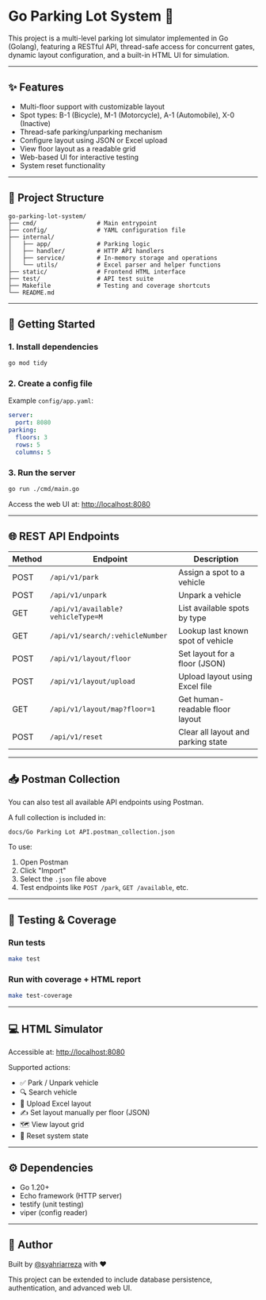 # Go Parking Lot System 🚗

This project is a multi-level parking lot simulator implemented in Go (Golang), featuring a RESTful API, thread-safe access for concurrent gates, dynamic layout configuration, and a built-in HTML UI for simulation.

---

## ✨ Features

- Multi-floor support with customizable layout
- Spot types: B-1 (Bicycle), M-1 (Motorcycle), A-1 (Automobile), X-0 (Inactive)
- Thread-safe parking/unparking mechanism
- Configure layout using JSON or Excel upload
- View floor layout as a readable grid
- Web-based UI for interactive testing
- System reset functionality

---

## 📁 Project Structure

```
go-parking-lot-system/
├── cmd/                 # Main entrypoint
├── config/              # YAML configuration file
├── internal/
│   ├── app/             # Parking logic
│   ├── handler/         # HTTP API handlers
│   ├── service/         # In-memory storage and operations
│   └── utils/           # Excel parser and helper functions
├── static/              # Frontend HTML interface
├── test/                # API test suite
├── Makefile             # Testing and coverage shortcuts
└── README.md
```

---

## 🚀 Getting Started

### 1. Install dependencies

```bash
go mod tidy
```

### 2. Create a config file

Example `config/app.yaml`:

```yaml
server:
  port: 8080
parking:
  floors: 3
  rows: 5
  columns: 5
```

### 3. Run the server

```bash
go run ./cmd/main.go
```

Access the web UI at: [http://localhost:8080](http://localhost:8080)

---

## 🌐 REST API Endpoints

| Method | Endpoint                          | Description                        |
|--------|-----------------------------------|------------------------------------|
| POST   | `/api/v1/park`                    | Assign a spot to a vehicle         |
| POST   | `/api/v1/unpark`                  | Unpark a vehicle                   |
| GET    | `/api/v1/available?vehicleType=M` | List available spots by type       |
| GET    | `/api/v1/search/:vehicleNumber`   | Lookup last known spot of vehicle  |
| POST   | `/api/v1/layout/floor`            | Set layout for a floor (JSON)      |
| POST   | `/api/v1/layout/upload`           | Upload layout using Excel file     |
| GET    | `/api/v1/layout/map?floor=1`      | Get human-readable floor layout    |
| POST   | `/api/v1/reset`                   | Clear all layout and parking state |

---

## 📥 Postman Collection

You can also test all available API endpoints using Postman.

A full collection is included in:

```
docs/Go Parking Lot API.postman_collection.json
```

To use:
1. Open Postman
2. Click "Import"
3. Select the `.json` file above
4. Test endpoints like `POST /park`, `GET /available`, etc.

---

## 🧪 Testing & Coverage

### Run tests

```bash
make test
```

### Run with coverage + HTML report

```bash
make test-coverage
```

---

## 💻 HTML Simulator

Accessible at: [http://localhost:8080](http://localhost:8080)

Supported actions:
- ✅ Park / Unpark vehicle
- 🔍 Search vehicle
- 📄 Upload Excel layout
- ✍️ Set layout manually per floor (JSON)
- 🗺️ View layout grid
- 🔁 Reset system state

---

## ⚙️ Dependencies

- Go 1.20+
- Echo framework (HTTP server)
- testify (unit testing)
- viper (config reader)

---

## 👤 Author

Built by [@syahriarreza](https://github.com/syahriarreza) with ❤️

This project can be extended to include database persistence, authentication, and advanced web UI.
